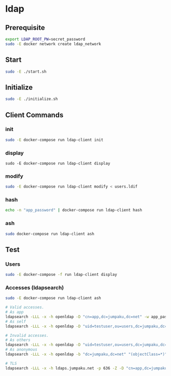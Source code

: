 # ldap

## Prerequisite

```sh
export LDAP_ROOT_PW=secret_password
sudo -E docker network create ldap_network
```

## Start

```sh
sudo -E ./start.sh
```

## Initialize

```sh
sudo -E ./initialize.sh
```

## Client Commands

### init

```sh
sudo -E docker-compose run ldap-client init
```

### display

```
sudo -E docker-compose run ldap-client display
```

### modify

```sh
sudo -E docker-compose run ldap-client modify < users.ldif
```

### hash

```sh
echo -n "app_password" | docker-compose run ldap-client hash
```

### ash

```sh
sudo docker-compose run ldap-client ash
```

## Test

### Users

```sh
sudo -E docker-compose -f run ldap-client display
``` 

### Accesses (ldapsearch)

```sh
sudo -E docker-compose run ldap-client ash

# Valid accesses.
# As app
ldapsearch -LLL -x -h openldap -D "cn=app,dc=jumpaku,dc=net" -w app_password -b "uid=testuser,ou=users,dc=jumpaku,dc=net" "(objectClass=*)"
# As self
ldapsearch -LLL -x -h openldap -D "uid=testuser,ou=users,dc=jumpaku,dc=net" -w user_password -b "uid=testuser,ou=users,dc=jumpaku,dc=net" "(objectClass=*)"

# Invalid accesses.
# As others
ldapsearch -LLL -x -h openldap -D "uid=testuser,ou=users,dc=jumpaku,dc=net" -w user_password -b "uid=jumpaku,ou=users,dc=jumpaku,dc=net" "(objectClass=*)"
# As anonymous
ldapsearch -LLL -x -h openldap -b "dc=jumpaku,dc=net" "(objectClass=*)"

# TLS
ldapsearch -LLL -x -h ldaps.jumpaku.net -p 636 -Z -D "cn=app,dc=jumpaku,dc=net" -w app_password -b "uid=testuser,ou=users,dc=jumpaku,dc=net" "(objectClass=*)"
```
